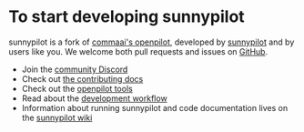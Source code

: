# To start developing sunnypilot

sunnypilot is a fork of [commaai's openpilot](https://github.com/commaai/openpilot), developed by [sunnypilot](https://sunnypilot.ai) and by users like you. We welcome both pull requests and issues on [GitHub](http://github.com/sunnypilot/sunnypilot).

* Join the [community Discord](https://discord.sunnypilot.ai)
* Check out [the contributing docs](../CONTRIBUTING.md)
* Check out the [openpilot tools](https://github.com/sunnypilot/sunnypilot/tree/master/tools)
* Read about the [development workflow](../WORKFLOW.md)
* Information about running sunnypilot and code documentation lives on the [sunnypilot wiki](https://docs.sunnypilot.ai)
